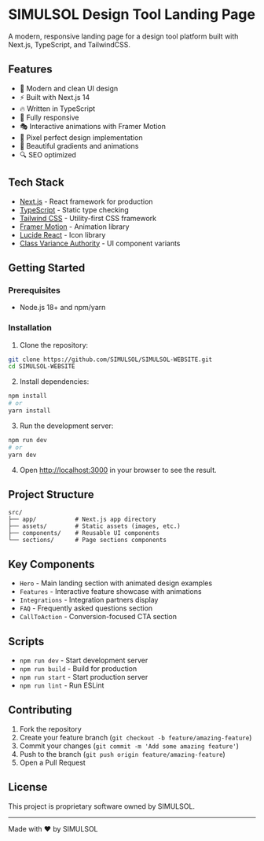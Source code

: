 # SIMULSOL Design Tool Landing Page

A modern, responsive landing page for a design tool platform built with Next.js, TypeScript, and TailwindCSS.

## Features

- 🎨 Modern and clean UI design
- ⚡ Built with Next.js 14
- 🔥 Written in TypeScript
- 📱 Fully responsive
- 🎭 Interactive animations with Framer Motion
- 🎯 Pixel perfect design implementation
- 🌈 Beautiful gradients and animations
- 🔍 SEO optimized

## Tech Stack

- [Next.js](https://nextjs.org/) - React framework for production
- [TypeScript](https://www.typescriptlang.org/) - Static type checking
- [Tailwind CSS](https://tailwindcss.com/) - Utility-first CSS framework
- [Framer Motion](https://www.framer.com/motion/) - Animation library
- [Lucide React](https://lucide.dev/) - Icon library
- [Class Variance Authority](https://cva.style/) - UI component variants

## Getting Started

### Prerequisites

- Node.js 18+ and npm/yarn

### Installation

1. Clone the repository:
```bash
git clone https://github.com/SIMULSOL/SIMULSOL-WEBSITE.git
cd SIMULSOL-WEBSITE
```

2. Install dependencies:
```bash
npm install
# or
yarn install
```

3. Run the development server:
```bash
npm run dev
# or
yarn dev
```

4. Open [http://localhost:3000](http://localhost:3000) in your browser to see the result.

## Project Structure

```
src/
├── app/           # Next.js app directory
├── assets/        # Static assets (images, etc.)
├── components/    # Reusable UI components
└── sections/      # Page sections components
```

## Key Components

- `Hero` - Main landing section with animated design examples
- `Features` - Interactive feature showcase with animations
- `Integrations` - Integration partners display
- `FAQ` - Frequently asked questions section
- `CallToAction` - Conversion-focused CTA section

## Scripts

- `npm run dev` - Start development server
- `npm run build` - Build for production
- `npm run start` - Start production server
- `npm run lint` - Run ESLint

## Contributing

1. Fork the repository
2. Create your feature branch (`git checkout -b feature/amazing-feature`)
3. Commit your changes (`git commit -m 'Add some amazing feature'`)
4. Push to the branch (`git push origin feature/amazing-feature`)
5. Open a Pull Request

## License

This project is proprietary software owned by SIMULSOL.

---

Made with ♥ by SIMULSOL
